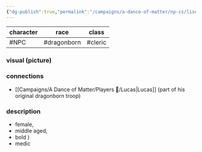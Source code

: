 ```yaml
---
{"dg-publish":true,"permalink":"/campaigns/a-dance-of-matter/np-cs/lisette/"}
---
```


| character | race   | class |
| --------- | ------ | ----- |
| #NPC   | #dragonborn  | #cleric      |

### visual (picture)
### connections
- [[Campaigns/A Dance of Matter/Players 👤/Lucas\|Lucas]] (part of his original dragonborn troop)
### description
- female, 
- middle aged, 
- bold ) 
- medic